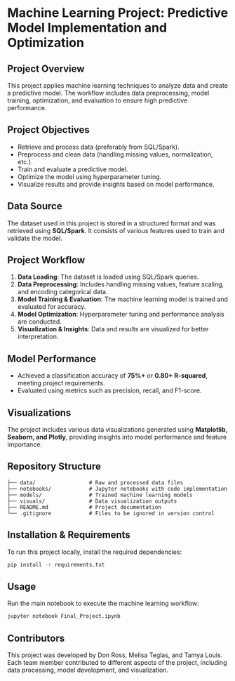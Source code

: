 # **Machine Learning Project: Predictive Model Implementation and Optimization**

## **Project Overview**
This project applies machine learning techniques to analyze data and create a predictive model. The workflow includes data preprocessing, model training, optimization, and evaluation to ensure high predictive performance.

## **Project Objectives**
- Retrieve and process data (preferably from SQL/Spark).
- Preprocess and clean data (handling missing values, normalization, etc.).
- Train and evaluate a predictive model.
- Optimize the model using hyperparameter tuning.
- Visualize results and provide insights based on model performance.

## **Data Source**
The dataset used in this project is stored in a structured format and was retrieved using **SQL/Spark**. It consists of various features used to train and validate the model.

## **Project Workflow**
1. **Data Loading**: The dataset is loaded using SQL/Spark queries.
2. **Data Preprocessing**: Includes handling missing values, feature scaling, and encoding categorical data.
3. **Model Training & Evaluation**: The machine learning model is trained and evaluated for accuracy.
4. **Model Optimization**: Hyperparameter tuning and performance analysis are conducted.
5. **Visualization & Insights**: Data and results are visualized for better interpretation.

## **Model Performance**
- Achieved a classification accuracy of **75%+** or **0.80+ R-squared**, meeting project requirements.
- Evaluated using metrics such as precision, recall, and F1-score.

## **Visualizations**
The project includes various data visualizations generated using **Matplotlib, Seaborn, and Plotly**, providing insights into model performance and feature importance.

## **Repository Structure**
```
├── data/                 # Raw and processed data files
├── notebooks/            # Jupyter notebooks with code implementation
├── models/               # Trained machine learning models
├── visuals/              # Data visualization outputs
├── README.md             # Project documentation
└── .gitignore            # Files to be ignored in version control
```

## **Installation & Requirements**
To run this project locally, install the required dependencies:
```bash
pip install -r requirements.txt
```

## **Usage**
Run the main notebook to execute the machine learning workflow:
```bash
jupyter notebook Final_Project.ipynb
```

## **Contributors**
This project was developed by Don Ross, Melisa Teglas, and Tamya Louis. Each team member contributed to different aspects of the project, including data processing, model development, and visualization.



